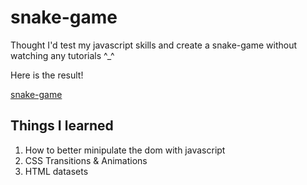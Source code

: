 # snake-game

Thought I'd test my javascript skills and create a snake-game without watching any tutorials ^_^

Here is the result!

[snake-game](https://gm5sk.csb.app/)

## Things I learned

1. How to better minipulate the dom with javascript
2. CSS Transitions & Animations
3. HTML datasets

